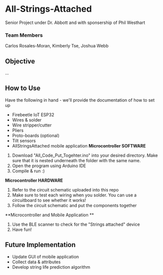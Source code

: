 # All-Strings-Attached
Senior Project under Dr. Abbott and with sponsership of Phil Westhart

### Team Members
Carlos Rosales-Moran, Kimberly Tse, Joshua Webb

## Objective
...
## How to Use
Have the following in hand - we'll provide the documentation of how to set up
- Firebeetle IoT ESP32
- Wires & solder
- Wire stripper/cutter
- Pliers
- Proto-boards (optional)
- Tilt sensors
- AllStringsAttached mobile application
**Microcontroller SOFTWARE**
1. Download "All_Code_Put_Togehter.ino" into your desired directory. Make sure that it is nested underneath the folder with the same name.
2. Open the program using Arduino IDE
3. Compile & run :)

**Microcontroller HARDWARE**
1. Refer to the circuit schematic uploaded into this repo
2. Make sure to test each wiring when you solder. You can use a circuitboard to see whether it works!
3. Follow the circuit schematic and put the components together

**Microcontroller and Mobile Application **
1. Use the BLE scanner to check for the "Strings attached" device
2. Have fun!

## Future Implementation
- Update GUI of mobile application
- Collect data & attributes
- Develop string life prediction algorithm

